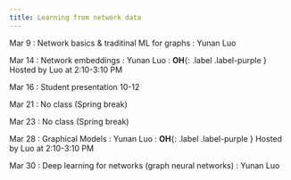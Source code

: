 ```yaml
---
title: Learning from network data
---
```


Mar 9
: Network basics & traditinal ML for graphs
    : Yunan Luo

Mar 14
: Network embeddings
    : Yunan Luo
: **OH**{: .label .label-purple } Hosted by Luo at 2:10-3:10 PM

Mar 16
: Student presentation 10-12

Mar 21
: No class (Spring break)

Mar 23
: No class (Spring break)

Mar 28
: Graphical Models 
    : Yunan Luo
: **OH**{: .label .label-purple } Hosted by Luo at 2:10-3:10 PM

Mar 30
: Deep learning for networks (graph neural networks)
    : Yunan Luo
